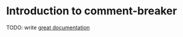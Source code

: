 # Introduction to comment-breaker

TODO: write [great documentation](http://jacobian.org/writing/great-documentation/what-to-write/)
